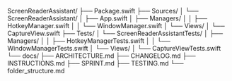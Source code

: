 ScreenReaderAssistant/
├── Package.swift
├── Sources/
│   └── ScreenReaderAssistant/
│       ├── App.swift
│       ├── Managers/
│       │   ├── HotkeyManager.swift
│       │   └── WindowManager.swift
│       └── Views/
│           └── CaptureView.swift
├── Tests/
│   └── ScreenReaderAssistantTests/
│       ├── Managers/
│       │   ├── HotkeyManagerTests.swift
│       │   └── WindowManagerTests.swift
│       └── Views/
│           └── CaptureViewTests.swift
└── docs/
    ├── ARCHITECTURE.md
    ├── CHANGELOG.md
    ├── INSTRUCTIONS.md
    ├── SPRINT.md
    ├── TESTING.md
    └── folder_structure.md